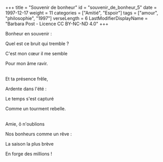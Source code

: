 +++
title = "Souvenir de bonheur"
id = "souvenir_de_bonheur_5"
date = 1997-12-17
weight = 11
categories = ["Amitié", "Espoir"]
tags = ["amour", "philosophie", "1997"]
verseLength = 6
LastModifierDisplayName = "Barbara Post - Licence CC BY-NC-ND 4.0"
+++

Bonheur en souvenir :

Quel est ce bruit qui tremble ?

C'est mon cœur il me semble

Pour mon âme ravir.

 \
Et ta présence frêle,

Ardente dans l'été :

Le temps s'est capturé

Comme un tourment rebelle.

 \
Amie, ô n'oublions

Nos bonheurs comme un rêve :

La saison la plus brève

En forge des millions !
